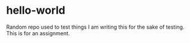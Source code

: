 # hello-world
Random repo used to test things
I am writing this for the sake of testing. This is for an assignment.
